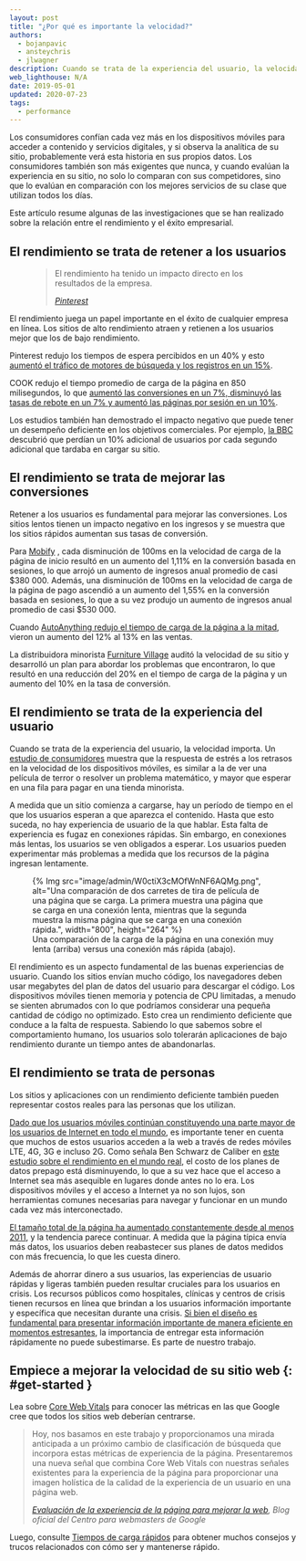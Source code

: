 ```yaml
---
layout: post
title: "¿Por qué es importante la velocidad?"
authors:
  - bojanpavic
  - ansteychris
  - jlwagner
description: Cuando se trata de la experiencia del usuario, la velocidad importa, y los retrasos provocados por la velocidad móvil no solo son frustrantes, también puede tener un impacto negativo en los resultados comerciales.
web_lighthouse: N/A
date: 2019-05-01
updated: 2020-07-23
tags:
  - performance
---
```


Los consumidores confían cada vez más en los dispositivos móviles para acceder a contenido y servicios digitales, y si observa la analítica de su sitio, probablemente verá esta historia en sus propios datos. Los consumidores también son más exigentes que nunca, y cuando evalúan la experiencia en su sitio, no solo lo comparan con sus competidores, sino que lo evalúan en comparación con los mejores servicios de su clase que utilizan todos los días.

Este artículo resume algunas de las investigaciones que se han realizado sobre la relación entre el rendimiento y el éxito empresarial.

## El rendimiento se trata de retener a los usuarios

<figure data-float="right">
  <blockquote>
    <p>El rendimiento ha tenido un impacto directo en los resultados de la empresa.</p>
    <cite>
      <p data-md-type="paragraph"><a href="https://www.youtube.com/watch?v=Xryhxi45Q5M&amp;feature=youtu.be&amp;t=1366">Pinterest</a></p>
    </cite>
  </blockquote></figure>

El rendimiento juega un papel importante en el éxito de cualquier empresa en línea. Los sitios de alto rendimiento atraen y retienen a los usuarios mejor que los de bajo rendimiento.

Pinterest redujo los tiempos de espera percibidos en un 40% y esto [aumentó el tráfico de motores de búsqueda y los registros en un 15%](https://medium.com/@Pinterest_Engineering/driving-user-growth-with-performance-improvements-cfc50dafadd7).

COOK redujo el tiempo promedio de carga de la página en 850 milisegundos, lo que [aumentó las conversiones en un 7%, disminuyó las tasas de rebote en un 7% y aumentó las páginas por sesión en un 10%](https://www.nccgroup.trust/globalassets/resources/uk/case-studies/web-performance/cook-case-study.pdf).

Los estudios también han demostrado el impacto negativo que puede tener un desempeño deficiente en los objetivos comerciales. Por ejemplo, [la BBC](https://www.creativebloq.com/features/how-the-bbc-builds-websites-that-scale) descubrió que perdían un 10% adicional de usuarios por cada segundo adicional que tardaba en cargar su sitio.

## El rendimiento se trata de mejorar las conversiones

Retener a los usuarios es fundamental para mejorar las conversiones. Los sitios lentos tienen un impacto negativo en los ingresos y se muestra que los sitios rápidos aumentan sus tasas de conversión.

Para [Mobify](http://resources.mobify.com/2016-Q2-mobile-insights-benchmark-report.html) , cada disminución de 100ms en la velocidad de carga de la página de inicio resultó en un aumento del 1,11% en la conversión basada en sesiones, lo que arrojó un aumento de ingresos anual promedio de casi $380 000. Además, una disminución de 100ms en la velocidad de carga de la página de pago ascendió a un aumento del 1,55% en la conversión basada en sesiones, lo que a su vez produjo un aumento de ingresos anual promedio de casi $530 000.

Cuando [AutoAnything redujo el tiempo de carga de la página a la mitad](https://www.digitalcommerce360.com/2010/08/19/web-accelerator-revs-conversion-and-sales-autoanything/), vieron un aumento del 12% al 13% en las ventas.

La distribuidora minorista [Furniture Village](https://www.thinkwithgoogle.com/intl/en-gb/success-stories/uk-success-stories/furniture-village-and-greenlight-slash-page-load-times-boosting-user-experience/) auditó la velocidad de su sitio y desarrolló un plan para abordar los problemas que encontraron, lo que resultó en una reducción del 20% en el tiempo de carga de la página y un aumento del 10% en la tasa de conversión.

## El rendimiento se trata de la experiencia del usuario

Cuando se trata de la experiencia del usuario, la velocidad importa. Un [estudio de consumidores](https://www.ericsson.com/en/press-releases/2016/2/streaming-delays-mentally-taxing-for-smartphone-users-ericsson-mobility-report) muestra que la respuesta de estrés a los retrasos en la velocidad de los dispositivos móviles, es similar a la de ver una película de terror o resolver un problema matemático, y mayor que esperar en una fila para pagar en una tienda minorista.

A medida que un sitio comienza a cargarse, hay un período de tiempo en el que los usuarios esperan a que aparezca el contenido. Hasta que esto suceda, no hay experiencia de usuario de la que hablar. Esta falta de experiencia es fugaz en conexiones rápidas. Sin embargo, en conexiones más lentas, los usuarios se ven obligados a esperar. Los usuarios pueden experimentar más problemas a medida que los recursos de la página ingresan lentamente.

<figure>{% Img src="image/admin/W0ctiX3cMOfWnNF6AQMg.png", alt="Una comparación de dos carretes de tira de película de una página que se carga. La primera muestra una página que se carga en una conexión lenta, mientras que la segunda muestra la misma página que se carga en una conexión rápida.", width="800", height="264" %}<figcaption> Una comparación de la carga de la página en una conexión muy lenta (arriba) versus una conexión más rápida (abajo).</figcaption></figure>

El rendimiento es un aspecto fundamental de las buenas experiencias de usuario. Cuando los sitios envían mucho código, los navegadores deben usar megabytes del plan de datos del usuario para descargar el código. Los dispositivos móviles tienen memoria y potencia de CPU limitadas, a menudo se sienten abrumados con lo que podríamos considerar una pequeña cantidad de código no optimizado. Esto crea un rendimiento deficiente que conduce a la falta de respuesta. Sabiendo lo que sabemos sobre el comportamiento humano, los usuarios solo tolerarán aplicaciones de bajo rendimiento durante un tiempo antes de abandonarlas.

## El rendimiento se trata de personas

Los sitios y aplicaciones con un rendimiento deficiente también pueden representar costos reales para las personas que los utilizan.

[Dado que los usuarios móviles continúan constituyendo una parte mayor de los usuarios de Internet en todo el mundo](http://gs.statcounter.com/platform-market-share/desktop-mobile-tablet), es importante tener en cuenta que muchos de estos usuarios acceden a la web a través de redes móviles LTE, 4G, 3G e incluso 2G. Como señala Ben Schwarz de Caliber en [este estudio sobre el rendimiento en el mundo real](https://calibreapp.com/blog/beyond-the-bubble), el costo de los planes de datos prepago está disminuyendo, lo que a su vez hace que el acceso a Internet sea más asequible en lugares donde antes no lo era. Los dispositivos móviles y el acceso a Internet ya no son lujos, son herramientas comunes necesarias para navegar y funcionar en un mundo cada vez más interconectado.

[El tamaño total de la página ha aumentado constantemente desde al menos 2011](http://beta.httparchive.org/reports/state-of-the-web#bytesTotal), y la tendencia parece continuar. A medida que la página típica envía más datos, los usuarios deben reabastecer sus planes de datos medidos con más frecuencia, lo que les cuesta dinero.

Además de ahorrar dinero a sus usuarios, las experiencias de usuario rápidas y ligeras también pueden resultar cruciales para los usuarios en crisis. Los recursos públicos como hospitales, clínicas y centros de crisis tienen recursos en línea que brindan a los usuarios información importante y específica que necesitan durante una crisis. [Si bien el diseño es fundamental para presentar información importante de manera eficiente en momentos estresantes](https://aneventapart.com/news/post/eric-meyer-designing-for-crisis), la importancia de entregar esta información rápidamente no puede subestimarse. Es parte de nuestro trabajo.

## Empiece a mejorar la velocidad de su sitio web {: #get-started }

Lea sobre [Core Web Vitals](/vitals/#core-web-vitals) para conocer las métricas en las que Google cree que todos los sitios web deberían centrarse.

<blockquote>
  <p>Hoy, nos basamos en este trabajo y proporcionamos una mirada anticipada a un próximo cambio de clasificación de búsqueda que incorpora estas métricas de experiencia de la página. Presentaremos una nueva señal que combina Core Web Vitals con nuestras señales existentes para la experiencia de la página para proporcionar una imagen holística de la calidad de la experiencia de un usuario en una página web.</p>
  <cite><a href="https://webmasters.googleblog.com/2020/05/evaluating-page-experience.html">Evaluación de la experiencia de la página para mejorar la web</a>, Blog oficial del Centro para webmasters de Google</cite>
</blockquote>

Luego, consulte [Tiempos de carga rápidos](/fast/) para obtener muchos consejos y trucos relacionados con cómo ser y mantenerse rápido.

